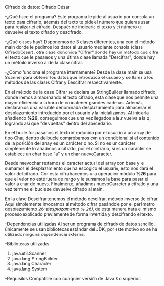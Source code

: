 Cifrado de datos: Cifrado César

-¿Qué hace el programa?
Este programa le pide al usuario por consola un texto para cifrarlo, además del texto te pide el número que 
quieras usar para realizar el cifrado. Después de indicarle el texto y el número te devuelve el texto cifrado y descifrado.

-¿Qué clases hay?
Disponemos de 3 clases diferentes, una con el método main donde le pedimos los datos al usuario mediante consola (clase CifradoCesar),
otra clase denomida "Cifrar" donde hay un método que cifra el texto que le pasamos y una última clase llamada 
"Descifrar", donde hay un método inverso al de la clase cifrar.

-¿Cómo funciona el programa internamente?
Desde la clase main se usa Scanner para obtener los datos que introduzca el usuario y se llama a los métodos de las clases Cifrar y Descifrar respectivamente.

En el método de la clase Cifrar se declara un StringBuilder llamado cifrado, donde iremos almacenando el texto cifrado, esta clase que nos permite una mayor eficiencia a la hora de concatener grandes cadenas. Además, declaramos una variable denominada desplazamiento para almacenar el desplazamiento introducido por el usuario y la inicializamos. Al iniciarla añadiendo **%26**, conseguimos que una vez llegados a la _z_ vuelva a la _a_, logrando así que "de vueltas" dentro del abecedario.

En el bucle for pasamos el texto introducido por el usuario a un array de tipo Char, dentro del bucle comprobamos con un condicional si el contenido de la posición del array es un carácter o no. Si no es un carácter simplemente lo añadimos a cifrado, por el contrario, si es un carácter se establece un char base "a" y un char nuevoCaracter.

Desde nuevochar restamos el caracter actual del array con base y le sumamos el desplazamiento que ha escogido el usuario, esto nos dará el valor del cifrado. Con esta cifra hacemos una operación módulo **%26** para que el valor no esté fuera de rango y le sumamos la base para pasar el valor a char de nuevo. Finalmente, añadimos nuevoCaracter a cifrado y una vez termine el bucle se devuelve cifrado al main.

En la clase Descifrar tenemos el método descifrar, método inverso de cifrar. Aquí simplemente invocamos al método cifrar pasándole por el parámetro desplazamiento _26-(desplazamiento % 26)_, de esta manera hará el mismo proceso explicado previamente de forma invertida y descifrando el texto.

-Dependencias utilizadas
Al ser un programa de cifrado de datos sencillo, únicamente se usan bibliotecas estándar del JDK, por este motivo no se ha utilizado ninguna dependencia externa.

-Bibliotecas utilizadas
1. java.util.Scanner
2. java.lang.StringBuilder
3. java.lang.Character
4. java.lang.System

-Requisitos
Compatible con cualquier versión de Java 8 o superior.

